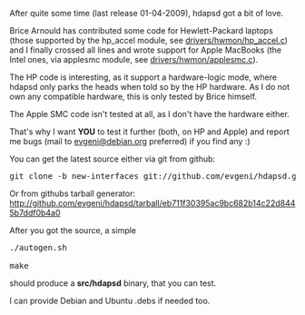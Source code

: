 <html><body><p>After quite some time (last release 01-04-2009), hdapsd got a bit of love.

Brice Arnould has contributed some code for Hewlett-Packard laptops (those supported by the hp_accel module, see <a href="http://git.kernel.org/?p=linux/kernel/git/torvalds/linux-2.6.git;a=blob;f=drivers/hwmon/hp_accel.c">drivers/hwmon/hp_accel.c</a>) and I finally crossed all lines and wrote support for Apple MacBooks (the Intel ones, via applesmc module, see <a href="http://git.kernel.org/?p=linux/kernel/git/torvalds/linux-2.6.git;a=blob;f=drivers/hwmon/applesmc.c">drivers/hwmon/applesmc.c</a>).



The HP code is interesting, as it support a hardware-logic mode, where hdapsd only parks the heads when told so by the HP hardware. As I do not own any compatible hardware, this is only tested by Brice himself.

The Apple SMC code isn't tested at all, as I don't have the hardware either.



That's why I want <strong>YOU</strong> to test it further (both, on HP and Apple) and report me bugs (mail to evgeni@debian.org preferred) if you find any :)



You can get the latest source either via git from github:

</p><pre>git clone -b new-interfaces git://github.com/evgeni/hdapsd.git</pre>

Or from githubs tarball generator: <a href="http://github.com/evgeni/hdapsd/tarball/eb711f30395ac9bc682b14c22d8445b7ddf0b4a0">http://github.com/evgeni/hdapsd/tarball/eb711f30395ac9bc682b14c22d8445b7ddf0b4a0</a>



After you got the source, a simple

<pre>./autogen.sh

make</pre>

should produce a <strong>src/hdapsd</strong> binary, that you can test.



I can provide Debian and Ubuntu .debs if needed too.</body></html>